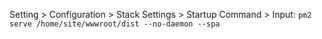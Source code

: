 Setting > Configuration > Stack Settings > Startup Command > Input: `pm2 serve /home/site/wwwroot/dist --no-daemon --spa`

